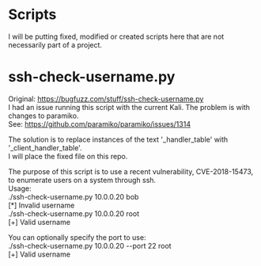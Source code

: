# Scripts
I will be putting fixed, modified or created scripts here that are not necessarily part of a project.

# ssh-check-username.py
Original: https://bugfuzz.com/stuff/ssh-check-username.py<br />
I had an issue running this script with the current Kali. The problem is with changes to paramiko. <br />
See: https://github.com/paramiko/paramiko/issues/1314

The solution is to replace instances of the text '_handler_table' with '_client_handler_table'.<br />
I will place the fixed file on this repo.<br />

The purpose of this script is to use a recent vulnerability, CVE-2018-15473, to enumerate users on a system through ssh.<br />
Usage:<br />
./ssh-check-username.py 10.0.0.20 bob<br />
[*] Invalid username<br />
./ssh-check-username.py 10.0.0.20 root<br />
[+] Valid username<br />

You can optionally specify the port to use:<br />
./ssh-check-username.py 10.0.0.20 --port 22 root<br />
[+] Valid username

